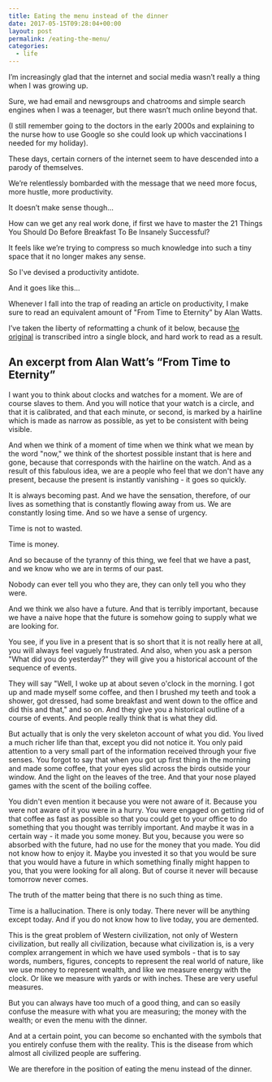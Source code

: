 ```yaml
---
title: Eating the menu instead of the dinner
date: 2017-05-15T09:28:04+00:00
layout: post
permalink: /eating-the-menu/
categories:
  - life
---
```

I’m increasingly glad that the internet and social media wasn’t really a thing when I was growing up.

Sure, we had email and newsgroups and chatrooms and simple search engines when I was a teenager, but there wasn’t much online beyond that.

(I still remember going to the doctors in the early 2000s and explaining to the nurse how to use Google so she could look up which vaccinations I needed for my holiday).

These days, certain corners of the internet seem to have descended into a parody of themselves.

We’re relentlessly bombarded with the message that we need more focus, more hustle, more productivity.

It doesn’t make sense though…

How can we get any real work done, if first we have to master the 21 Things You Should Do Before Breakfast To Be Insanely Successful?

It feels like we’re trying to compress so much knowledge into such a tiny space that it no longer makes any sense.

So I've devised a productivity antidote.

And it goes like this...

Whenever I fall into the trap of reading an article on productivity, I make sure to read an equivalent amount of "From Time to Eternity” by Alan Watts.

I’ve taken the liberty of reformatting a chunk of it below, because [the original](http://project.unicorn.holtof.com/watts/from_time_to_eternity.htm) is transcribed intro a single block, and hard work to read as a result.

## An excerpt from Alan Watt’s “From Time to Eternity”

I want you to think about clocks and watches for a moment. We are of course slaves to them. And you will notice that your watch is a circle, and that it is calibrated, and that each minute, or second, is marked by a hairline which is made as narrow as possible, as yet to be consistent with being visible.

And when we think of a moment of time when we think what we mean by the word "now," we think of the shortest possible instant that is here and gone, because that corresponds with the hairline on the watch. And as a result of this fabulous idea, we are a people who feel that we don't have any present, because the present is instantly vanishing - it goes so quickly.

It is always becoming past. And we have the sensation, therefore, of our lives as something that is constantly flowing away from us. We are constantly losing time. And so we have a sense of urgency.

Time is not to wasted.

Time is money.

And so because of the tyranny of this thing, we feel that we have a past, and we know who we are in terms of our past.

Nobody can ever tell you who they are, they can only tell you who they were.

And we think we also have a future. And that is terribly important, because we have a naive hope that the future is somehow going to supply what we are looking for.

You see, if you live in a present that is so short that it is not really here at all, you will always feel vaguely frustrated. And also, when you ask a person "What did you do yesterday?" they will give you a historical account of the sequence of events.

They will say "Well, I woke up at about seven o'clock in the morning. I got up and made myself some coffee, and then I brushed my teeth and took a shower, got dressed, had some breakfast and went down to the office and did this and that," and so on. And they give you a historical outline of a course of events. And people really think that is what they did.

But actually that is only the very skeleton account of what you did. You lived a much richer life than that, except you did not notice it. You only paid attention to a very small part of the information received through your five senses. You forgot to say that when you got up first thing in the morning and made some coffee, that your eyes slid across the birds outside your window. And the light on the leaves of the tree. And that your nose played games with the scent of the boiling coffee.

You didn't even mention it because you were not aware of it. Because you were not aware of it you were in a hurry. You were engaged on getting rid of that coffee as fast as possible so that you could get to your office to do something that you thought was terribly important. And maybe it was in a certain way - it made you some money. But you, because you were so absorbed with the future, had no use for the money that you made. You did not know how to enjoy it. Maybe you invested it so that you would be sure that you would have a future in which something finally might happen to you, that you were looking for all along. But of course it never will because tomorrow never comes.

The truth of the matter being that there is no such thing as time.

Time is a hallucination. There is only today. There never will be anything except today. And if you do not know how to live today, you are demented.

This is the great problem of Western civilization, not only of Western civilization, but really all civilization, because what civilization is, is a very complex arrangement in which we have used symbols - that is to say words, numbers, figures, concepts to represent the real world of nature, like we use money to represent wealth, and like we measure energy with the clock. Or like we measure with yards or with inches. These are very useful measures.

But you can always have too much of a good thing, and can so easily confuse the measure with what you are measuring; the money with the wealth; or even the menu with the dinner.

And at a certain point, you can become so enchanted with the symbols that you entirely confuse them with the reality. This is the disease from which almost all civilized people are suffering.

We are therefore in the position of eating the menu instead of the dinner.

